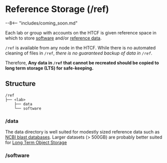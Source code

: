# Reference Storage (/ref)

--8<-- "includes/coming_soon.md"

Each lab or group with accounts on the HTCF is given reference space in which to store [software](#software) and/or [reference data](#data).

`/ref` is available from any node in the HTCF.  While there is no automated cleaning of files in `/ref`, *there is no guaranteed backup of data in `/ref`*.

Therefore, **Any data in `/ref` that cannot be recreated should be copied to long term storage (LTS) for safe-keeping.**


## Structure

```
/ref
├── <lab>
    ├── data
    └── software
```

### /data

The data directory is well suited for modestly sized reference data such as [NCBI blast databases](ftp://ftp.ncbi.nlm.nih.gov/blast/db/).
Larger datasets (> 500GB) are probably better suited for [Long Term Object Storage](/storage/ltos.md)

### /software
